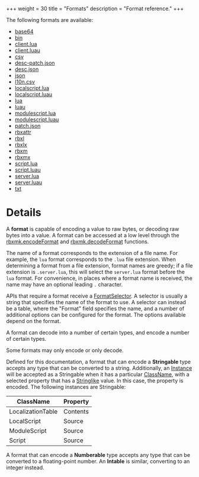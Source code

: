 +++
weight = 30
title = "Formats"
description = "Format reference."
+++

The following formats are available:

<div class="column-list">

<!-- REGION:formats -->
- [base64](/api/formats/base64.md)
- [bin](/api/formats/bin.md)
- [client.lua](/api/formats/client.lua.md)
- [client.luau](/api/formats/client.luau.md)
- [csv](/api/formats/csv.md)
- [desc-patch.json](/api/formats/desc-patch.json.md)
- [desc.json](/api/formats/desc.json.md)
- [json](/api/formats/json.md)
- [l10n.csv](/api/formats/l10n.csv.md)
- [localscript.lua](/api/formats/localscript.lua.md)
- [localscript.luau](/api/formats/localscript.luau.md)
- [lua](/api/formats/lua.md)
- [luau](/api/formats/luau.md)
- [modulescript.lua](/api/formats/modulescript.lua.md)
- [modulescript.luau](/api/formats/modulescript.luau.md)
- [patch.json](/api/formats/patch.json.md)
- [rbxattr](/api/formats/rbxattr.md)
- [rbxl](/api/formats/rbxl.md)
- [rbxlx](/api/formats/rbxlx.md)
- [rbxm](/api/formats/rbxm.md)
- [rbxmx](/api/formats/rbxmx.md)
- [script.lua](/api/formats/script.lua.md)
- [script.luau](/api/formats/script.luau.md)
- [server.lua](/api/formats/server.lua.md)
- [server.luau](/api/formats/server.luau.md)
- [txt](/api/formats/txt.md)
<!-- /REGION:formats -->

</div>

# Details
A **format** is capable of encoding a value to raw bytes, or decoding raw bytes
into a value. A format can be accessed at a low level through the
[rbxmk.encodeFormat](api/libraries/rbxmk#encodeFormat) and
[rbxmk.decodeFormat](api/libraries/rbxmk#decodeFormat) functions.

The name of a format corresponds to the extension of a file name. For example,
the `lua` format corresponds to the `.lua` file extension. When determining a
format from a file extension, format names are greedy; if a file extension is
`.server.lua`, this will select the `server.lua` format before the `lua` format.
For convenience, in places where a format name is received, the name may have an
optional leading `.` character.

APIs that require a format receive a [FormatSelector](api/types/FormatSelector).
A selector is usually a string that specifies the name of the format to use. A
selector can instead be a table, where the "Format" field specifies the name,
and a number of additional options can be configured for the format. The options
available depend on the format.

A format can decode into a number of certain types, and encode a number of
certain types.

Some formats may only encode or only decode.

Defined for this documentation, a format that can encode a **Stringable** type
accepts any type that can be converted to a string. Additionally, an
[Instance](api/types/Instance) will be accepted as a Stringable when it has a
particular [ClassName](api/types/Instance#ClassName), with a selected property
that has a [Stringlike](api/types/Stringlike) value. In this case, the property
is encoded. The following instances are Stringable:

ClassName         | Property
------------------|---------
LocalizationTable | Contents
LocalScript       | Source
ModuleScript      | Source
Script            | Source

A format that can encode a **Numberable** type accepts any type that can be
converted to a floating-point number. An **Intable** is similar, converting to
an integer instead.
